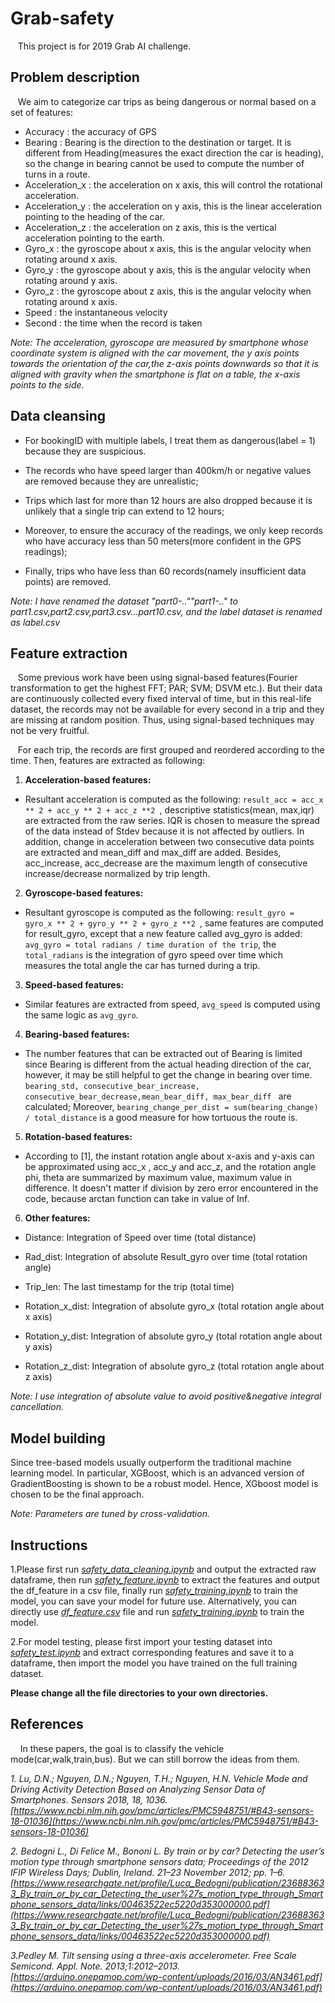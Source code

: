 # Grab-safety

&nbsp;&nbsp;&nbsp;This project is for 2019 Grab AI challenge.

## Problem description

&nbsp;&nbsp;&nbsp;We aim to categorize car trips as being dangerous or normal based on a set of features:
- Accuracy : the accuracy of GPS
- Bearing : Bearing is the direction to the destination or target. It is different from Heading(measures the exact direction the car is heading), so the change in bearing cannot be used to compute the number of turns in a route.
- Acceleration_x : the acceleration on x axis, this will control the rotational acceleration.
- Acceleration_y : the acceleration on y axis, this is the linear acceleration pointing to the heading of the car.
- Acceleration_z : the acceleration on z axis, this is the vertical acceleration pointing to the earth.  
- Gyro_x : the gyroscope about x axis, this is the angular velocity when rotating around x axis.
- Gyro_y : the gyroscope about y axis, this is the angular velocity when rotating around y axis.
- Gyro_z : the gyroscope about z axis, this is the angular velocity when rotating around x axis.
- Speed : the instantaneous velocity
- Second : the time when the record is taken

*Note: The acceleration, gyroscope are measured by smartphone whose coordinate system is aligned with the car movement, the y axis points towards the orientation of the car,the z-axis points downwards so that it is aligned with gravity when the smartphone is flat on a table, the x-axis points to the side.*

## Data cleansing

* For bookingID with multiple labels, I treat them as dangerous(label = 1) because they are suspicious. 

* The records who have speed larger than 400km/h or negative values are removed because they are unrealistic;

* Trips which last for more than 12 hours are also dropped because it is unlikely that a single trip can extend to 12 hours;

* Moreover, to ensure the accuracy of the readings, we only keep records who have accuracy less than 50 meters(more confident in the GPS readings);

* Finally, trips who have less than 60 records(namely insufficient data points) are removed.

*Note: I have renamed the dataset "part0-..""part1-.."  to part1.csv,part2.csv,part3.csv...part10.csv, and the label dataset is renamed as label.csv*

## Feature extraction

&nbsp;&nbsp;&nbsp;Some previous work have been using signal-based features(Fourier transformation to get the highest FFT; PAR; SVM; DSVM etc.). But their data are continuously collected every fixed interval of time, but in this real-life dataset, the records may not be available for every second in a trip and they are missing at random position. Thus, using signal-based techniques may not be very fruitful. 

&nbsp;&nbsp;&nbsp;For each trip, the records are first grouped and reordered according to the time. Then, features are extracted as following:

1. **Acceleration-based features:**

 - Resultant acceleration is computed as the following: `result_acc = acc_x ** 2 + acc_y ** 2 + acc_z **2 `, descriptive statistics(mean, max,iqr) are extracted from the raw series. IQR is chosen to measure the spread of the data instead of Stdev because it is not affected by outliers. In addition, change in acceleration between two consecutive data points are extracted and mean_diff and max_diff are added. Besides, acc_increase, acc_decrease are the maximum length of consecutive increase/decrease normalized by trip length. 
  
2. **Gyroscope-based features:**

- Resultant gyroscope is computed as the following: `result_gyro = gyro_x ** 2 + gyro_y ** 2 + gyro_z **2 `, same features are computed for result_gyro, except that a new feature called avg_gyro is added: `avg_gyro = total radians / time duration of the trip`, the `total_radians` is the integration of gyro speed over time which measures the total angle the car has turned during a trip.

3. **Speed-based features:**

- Similar features are extracted from speed, `avg_speed` is computed using the same logic as `avg_gyro`.

4. **Bearing-based features:**
  
- The number features that can be extracted out of Bearing is limited since Bearing is different from the actual heading direction of the car, however, it may be still helpful to get the change in bearing over time. `bearing_std, consecutive_bear_increase, consecutive_bear_decrease,mean_bear_diff, max_bear_diff ` are calculated; Moreover, `bearing_change_per_dist = sum(bearing_change) / total_distance` is a good measure for how tortuous the route is. 

5. **Rotation-based features:**

- According to [1], the instant rotation angle about x-axis and y-axis can be approximated using acc_x , acc_y and acc_z, and the rotation angle phi, theta are summarized by maximum value, maximum value in difference. It doesn't matter if division by zero error encountered in the code, because arctan function can take in value of Inf.

6. **Other features:**

- Distance: Integration of Speed over time (total distance)

- Rad_dist: Integration of absolute Result_gyro over time (total rotation angle)

- Trip_len: The last timestamp for the trip (total time)

- Rotation_x_dist: Integration of absolute gyro_x (total rotation angle about x axis)

- Rotation_y_dist: Integration of absolute gyro_y (total rotation angle about y axis)

- Rotation_z_dist: Integration of absolute gyro_z (total rotation angle about z axis)

*Note: I use integration of absolute value to avoid positive&negative integral cancellation.*

## Model building

Since tree-based models usually outperform the traditional machine learning model. In particular, XGBoost, which is an advanced version of GradientBoosting is shown to be a robust model. Hence, XGboost model is chosen to be the final approach.

*Note: Parameters are tuned by cross-validation.*

## Instructions

1.Please first run [*safety_data_cleaning.ipynb*](https://github.com/lindsey98/Grab-safety/blob/master/Safety_data_cleansing.ipynb) and output the extracted raw dataframe, then run [*safety_feature.ipynb*](https://github.com/lindsey98/Grab-safety/blob/master/safety_feature_engineering.ipynb) to extract the features and output the df_feature in a csv file, finally run [*safety_training.ipynb*](https://github.com/lindsey98/Grab-safety/blob/master/Safety_training.ipynb) to train the model, you can save your model for future use. Alternatively, you can directly use [*df_feature.csv*](https://github.com/lindsey98/Grab-safety/blob/master/df_feature.csv) file and run [*safety_training.ipynb*](https://github.com/lindsey98/Grab-safety/blob/master/Safety_training.ipynb) to train the model. 

2.For model testing, please first import your testing dataset into [*safety_test.ipynb*](master/safety_test.ipynb) and extract corresponding features and save it to a dataframe, then import the model you have trained on the full training dataset.

**Please change all the file directories to your own directories.**

## References

&nbsp;&nbsp;&nbsp; In these papers, the goal is to classify the vehicle mode(car,walk,train,bus). But we can still borrow the ideas from them. 

*1. Lu, D.N.; Nguyen, D.N.; Nguyen, T.H.; Nguyen, H.N. Vehicle Mode and Driving Activity Detection Based
on Analyzing Sensor Data of Smartphones. Sensors 2018, 18, 1036. [https://www.ncbi.nlm.nih.gov/pmc/articles/PMC5948751/#B43-sensors-18-01036](https://www.ncbi.nlm.nih.gov/pmc/articles/PMC5948751/#B43-sensors-18-01036)*

*2. Bedogni L., Di Felice M., Bononi L. By train or by car? Detecting the user’s motion type through smartphone sensors data; Proceedings of the 2012 IFIP Wireless Days; Dublin, Ireland. 21–23 November 2012; pp. 1–6.[https://www.researchgate.net/profile/Luca_Bedogni/publication/236883633_By_train_or_by_car_Detecting_the_user%27s_motion_type_through_Smartphone_sensors_data/links/00463522ec5220d353000000.pdf](https://www.researchgate.net/profile/Luca_Bedogni/publication/236883633_By_train_or_by_car_Detecting_the_user%27s_motion_type_through_Smartphone_sensors_data/links/00463522ec5220d353000000.pdf)*

*3.Pedley M. Tilt sensing using a three-axis accelerometer. Free Scale Semicond. Appl. Note. 2013;1:2012–2013.[https://arduino.onepamop.com/wp-content/uploads/2016/03/AN3461.pdf](https://arduino.onepamop.com/wp-content/uploads/2016/03/AN3461.pdf)*
